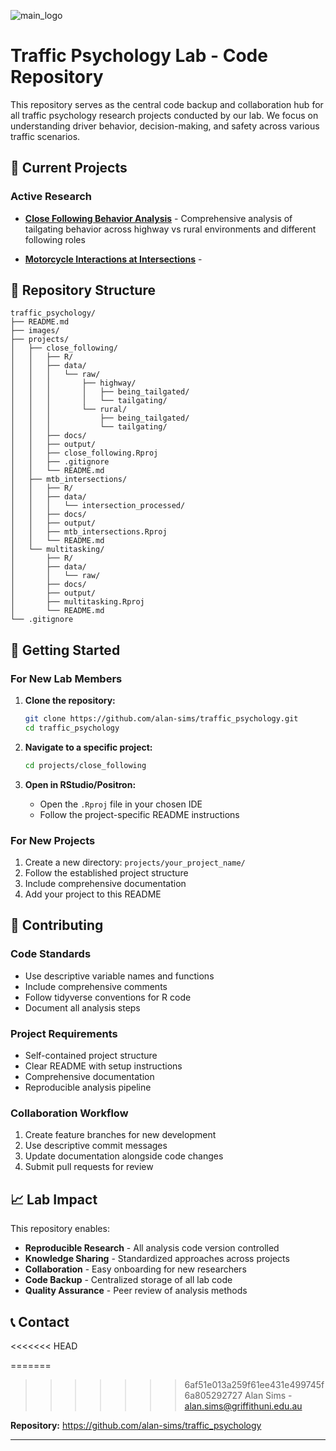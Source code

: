 ![main_logo](images/main_logo.jpg)

# Traffic Psychology Lab - Code Repository

This repository serves as the central code backup and collaboration hub for all traffic psychology research projects conducted by our lab. We focus on understanding driver behavior, decision-making, and safety across various traffic scenarios.

## 🚗 Current Projects

### Active Research
- **[Close Following Behavior Analysis](projects/close_following/)** - Comprehensive analysis of tailgating behavior across highway vs rural environments and different following roles

- **[Motorcycle Interactions at Intersections](projects/mtb_intersections/)** - 

## 📁 Repository Structure

```
traffic_psychology/
├── README.md
├── images/                                   
├── projects/                                 
│   ├── close_following/                      
│   │   ├── R/                                
│   │   ├── data/
│   │   │   └── raw/
│   │   │       ├── highway/
│   │   │       │   ├── being_tailgated/
│   │   │       │   └── tailgating/
│   │   │       └── rural/
│   │   │           ├── being_tailgated/
│   │   │           └── tailgating/
│   │   ├── docs/
│   │   ├── output/
│   │   ├── close_following.Rproj
│   │   ├── .gitignore
│   │   └── README.md
│   ├── mtb_intersections/
│   │   ├── R/
│   │   ├── data/
│   │   │   └── intersection_processed/
│   │   ├── docs/
│   │   ├── output/
│   │   ├── mtb_intersections.Rproj
│   │   └── README.md
│   └── multitasking/
│       ├── R/
│       ├── data/
│       │   └── raw/
│       ├── docs/
│       ├── output/
│       ├── multitasking.Rproj
│       └── README.md
└── .gitignore
```

## 🚀 Getting Started

### For New Lab Members
1. **Clone the repository:**
   ```bash
   git clone https://github.com/alan-sims/traffic_psychology.git
   cd traffic_psychology
   ```

2. **Navigate to a specific project:**
   ```bash
   cd projects/close_following
   ```

3. **Open in RStudio/Positron:**
   - Open the `.Rproj` file in your chosen IDE
   - Follow the project-specific README instructions

### For New Projects
1. Create a new directory: `projects/your_project_name/`
2. Follow the established project structure
3. Include comprehensive documentation
4. Add your project to this README

## 🤝 Contributing

### Code Standards
- Use descriptive variable names and functions
- Include comprehensive comments
- Follow tidyverse conventions for R code
- Document all analysis steps

### Project Requirements
- Self-contained project structure
- Clear README with setup instructions
- Comprehensive documentation
- Reproducible analysis pipeline

### Collaboration Workflow
1. Create feature branches for new development
2. Use descriptive commit messages
3. Update documentation alongside code changes
4. Submit pull requests for review

## 📈 Lab Impact

This repository enables:
- **Reproducible Research** - All analysis code version controlled
- **Knowledge Sharing** - Standardized approaches across projects  
- **Collaboration** - Easy onboarding for new researchers
- **Code Backup** - Centralized storage of all lab code
- **Quality Assurance** - Peer review of analysis methods

## 📞 Contact
<<<<<<< HEAD

=======
>>>>>>> 6af51e013a259f61ee431e499745f6a805292727
Alan Sims - [alan.sims@griffithuni.edu.au](mailto:alan.sims@griffithuni.edu.au)

**Repository:** https://github.com/alan-sims/traffic_psychology

---
